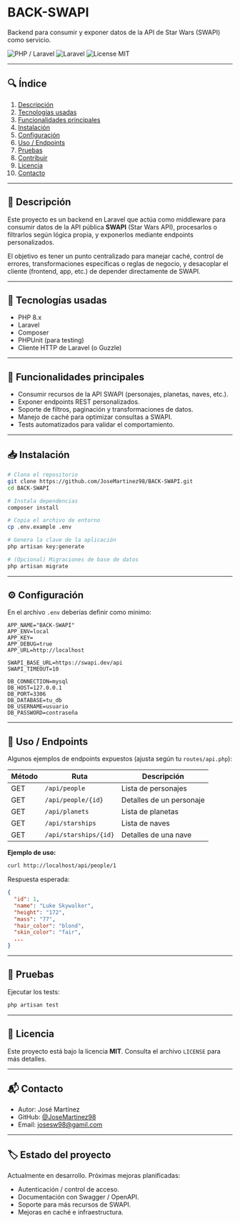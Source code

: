 # BACK-SWAPI

Backend para consumir y exponer datos de la API de Star Wars (SWAPI) como servicio.

![PHP / Laravel](https://img.shields.io/badge/php-8.*-blue) ![Laravel](https://img.shields.io/badge/laravel-framework-red) ![License MIT](https://img.shields.io/badge/license-MIT-green)

---

## 🔍 Índice

1. [Descripción](#descripción)
2. [Tecnologías usadas](#tecnologías-usadas)
3. [Funcionalidades principales](#funcionalidades-principales)
4. [Instalación](#instalación)
5. [Configuración](#configuración)
6. [Uso / Endpoints](#uso--endpoints)
7. [Pruebas](#pruebas)
8. [Contribuir](#contribuir)
9. [Licencia](#licencia)
10. [Contacto](#contacto)

---

## 📝 Descripción

Este proyecto es un backend en Laravel que actúa como middleware para consumir datos de la API pública **SWAPI** (Star Wars API), procesarlos o filtrarlos según lógica propia, y exponerlos mediante endpoints personalizados.

El objetivo es tener un punto centralizado para manejar caché, control de errores, transformaciones específicas o reglas de negocio, y desacoplar el cliente (frontend, app, etc.) de depender directamente de SWAPI.

---

## 🧰 Tecnologías usadas

* PHP 8.x
* Laravel 
* Composer
* PHPUnit (para testing)
* Cliente HTTP de Laravel (o Guzzle)


---

## 🚀 Funcionalidades principales

* Consumir recursos de la API SWAPI (personajes, planetas, naves, etc.).
* Exponer endpoints REST personalizados.
* Soporte de filtros, paginación y transformaciones de datos.
* Manejo de caché para optimizar consultas a SWAPI.
* Tests automatizados para validar el comportamiento.

---

## 📥 Instalación

```bash
# Clona el repositorio
git clone https://github.com/JoseMartinez98/BACK-SWAPI.git
cd BACK-SWAPI

# Instala dependencias
composer install

# Copia el archivo de entorno
cp .env.example .env

# Genera la clave de la aplicación
php artisan key:generate

# (Opcional) Migraciones de base de datos
php artisan migrate
```

---

## ⚙️ Configuración

En el archivo `.env` deberías definir como mínimo:

```dotenv
APP_NAME="BACK-SWAPI"
APP_ENV=local
APP_KEY=
APP_DEBUG=true
APP_URL=http://localhost

SWAPI_BASE_URL=https://swapi.dev/api
SWAPI_TIMEOUT=10

DB_CONNECTION=mysql
DB_HOST=127.0.0.1
DB_PORT=3306
DB_DATABASE=tu_db
DB_USERNAME=usuario
DB_PASSWORD=contraseña
```

---

## 📡 Uso / Endpoints

Algunos ejemplos de endpoints expuestos (ajusta según tu `routes/api.php`):

| Método | Ruta                  | Descripción              |
| ------ | --------------------- | ------------------------ |
| GET    | `/api/people`         | Lista de personajes      |
| GET    | `/api/people/{id}`    | Detalles de un personaje |
| GET    | `/api/planets`        | Lista de planetas        |
| GET    | `/api/starships`      | Lista de naves           |
| GET    | `/api/starships/{id}` | Detalles de una nave     |

**Ejemplo de uso:**

```bash
curl http://localhost/api/people/1
```

Respuesta esperada:

```json
{
  "id": 1,
  "name": "Luke Skywalker",
  "height": "172",
  "mass": "77",
  "hair_color": "blond",
  "skin_color": "fair",
  ...
}
```

---

## 🧪 Pruebas

Ejecutar los tests:

```bash
php artisan test
```

---



## 📄 Licencia

Este proyecto está bajo la licencia **MIT**.
Consulta el archivo `LICENSE` para más detalles.

---

## 📬 Contacto

* Autor: José Martínez
* GitHub: [@JoseMartinez98](https://github.com/JoseMartinez98)
* Email: [josesw98@gamil.com](mailto:tuemail@ejemplo.com)


---

## 🏷️ Estado del proyecto

Actualmente en desarrollo.
Próximas mejoras planificadas:

* Autenticación / control de acceso.
* Documentación con Swagger / OpenAPI.
* Soporte para más recursos de SWAPI.
* Mejoras en caché e infraestructura.
